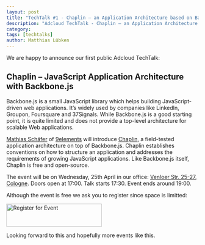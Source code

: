```yaml
---
layout: post
title: "TechTalk #1 - Chaplin – an Application Architecture based on Backbone.js"
description: "Adcloud TechTalk - Chaplin – an Application Architecture based on Backbone.js"
category: 
tags: [techtalks]
author: Matthias Lübken
---
```


We are happy to announce our first public Adcloud TechTalk: 


Chaplin – JavaScript Application Architecture with Backbone.js
---

Backbone.js is a small JavaScript library which helps building JavaScript-driven web applications. It’s widely used by companies like LinkedIn, Groupon, Foursquare and 37Signals. While Backbone.js is a good starting point, it is quite limited and does not provide a top-level architecture for scalable Web applications.

[Mathias Schäfer](http://molily.de/) of [9elements](http://9elements.com) will introduce [Chaplin](https://github.com/moviepilot/chaplin), a field-tested application architecture on top of Backbone.js. Chaplin establishes conventions on how to structure an application and addresses the requirements of growing JavaScript applications. Like Backbone.js itself, Chaplin is free and open-source.


The event will be on Wednesday, 25th April in our office: [Venloer Str. 25-27, Cologne](http://maps.google.de/maps?f=q&source=s_q&hl=de&geocode=&q=Adcloud+GmbH,+K%C3%B6ln&aq=t&sll=51.151786,10.415039&sspn=18.676297,42.407227&ie=UTF8&hq=Adcloud+GmbH,&hnear=K%C3%B6ln,+Nordrhein-Westfalen&t=h&ll=50.941826,6.936321&spn=0.03656,0.082827&z=14&layer=c&cbll=50.941682,6.936591&panoid=V7fZsdjW52tul8e5aBKh6g&cbp=12,288.94,,0,-8.03). Doors open at 17:00. Talk starts 17:30. Event ends around 19:00. 

Although the event is free we ask you to register since space is limitted:

<a class="guestlist-event-98193" href="#"><img width="250" height="60" style="border: 0" src="http://guestlistapp.com/images/embed/register.png" alt="Register for Event" /></a>

Looking forward to this and hopefully more events like this.